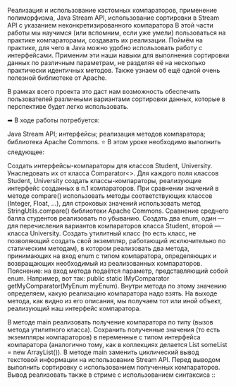 Реализация и использование кастомных компараторов, применение полиморфизма, Java Stream API, использование сортировки в Stream API с указанием неконкретизированного компаратора
В этой части работы мы научимся (или вспомним, если уже умели) пользоваться на практике компараторами, создавать их реализации. Поймём на практике, для чего в Java можно удобно использовать работу с интерфейсами. Применим эти наши навыки для выполнения сортировки данных по различным параметрам, не разделяя её на несколько практически идентичных методов. Также узнаем об ещё одной очень полезной библиотеке от Apache.

В рамках всего проекта это даст нам возможность обеспечить пользователей различными вариантами сортировки данных, которые в перспективе будет легко использовать.

➡ В ходе работы потребуется:

Java Stream API;
интерфейсы;
реализация методов компаратора;
библиотека Apache Commons.
⭐ В этом уроке необходимо выполнить следующее:

Создать интерфейсы-компараторы для классов Student, University. Унаследовать их от класса Comparator<>.
Для каждого поля классов Student, University создать классы-компараторы, реализующие интерфейс созданных в п.1 компараторов.
При сравнении значений в методе compare() использовать методы соответствующих классов (Integer, Float, ...), для строковых значений использовать метод StringUtils.compare() библиотеки Apache Commons. Сравнение среднего балла студентов реализовать по убыванию.
Создать два enum, один — для перечисления вариантов компараторов класса Student, второй — класса University.
Создать утилитный класс (то есть класс, не позволяющий создать свой экземпляр, работающий исключительно по статическим методам), в котором реализовать два метода, принимающих на вход enum с типом компаратора, определяющих и возвращающих необходимый из реализованных компараторов.
Пояснение: на вход метода подаётся параметр, представляющий собой enum. Например, вот так: public static IMyComparator getMyComparator(MyEnum myEnum). Внутри метода по этому значению определяем, какую реализацию компаратора надо взять. На выходе метода, как видно из его описания, мы получаем тот или иной объект, реализующий наш интерфейс компаратора.

В методе main реализовать получение компаратора по типу (вызов метода утилитного класса). Сохранить полученные значения (то есть экземпляры компараторов) в переменные с типом интерфейса компаратора (аналогично тому, как в коллекциях делается List<T> someList = new ArrayList()).
В методе main заменить циклический вывод текстовой информации на использование Stream API. Перед выводом выполнить сортировку с использованием полученных компараторов. Вывод реализовать также в стриме с использованием синтаксиса ::
